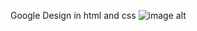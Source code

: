 Google  Design in html and css
![image alt](https://github.com/gayathri-36/Googledesign/blob/268eff881f8dff46e6e7d2774ed9c01df24b2dc8/Google)

